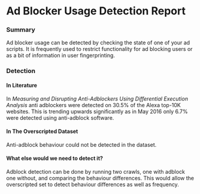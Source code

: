 # Ad Blocker Usage Detection Report
### Summary
Ad blocker usage can be detected by checking the state of one of your ad scripts.  It is frequently used to restrict functionality for ad blocking users or as a bit of information in user fingerprinting.


### Detection
#### In Literature
In _Measuring and Disrupting Anti-Adblockers Using
Differential Execution Analysis_ anti adblockers were detected on 30.5% of the Alexa top-10K websites. This is trending upwards significantly as in May 2016 only 6.7% were detected using anti-adblock software.

#### In The Overscripted Dataset
Anti-adblock behaviour could not be detected in the dataset.

#### What else would we need to detect it?
Adblock detection can be done by running two crawls, one with adblock one without, and comparing the behaviour differences. This would allow the overscripted set to detect behaviour differences as well as frequency.
